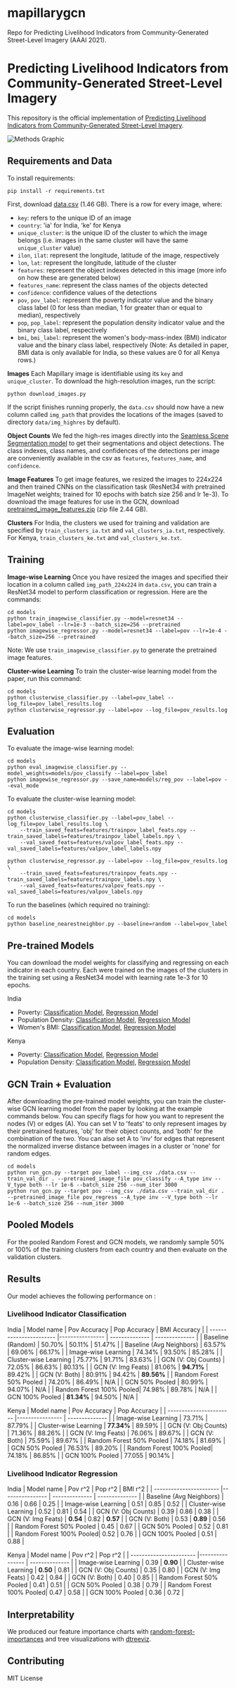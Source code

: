 # mapillarygcn
Repo for Predicting Livelihood Indicators from Community-Generated Street-Level Imagery (AAAI 2021).  

# Predicting Livelihood Indicators from Community-Generated Street-Level Imagery

This repository is the official implementation of [Predicting Livelihood Indicators from Community-Generated Street-Level Imagery](https://arxiv.org/abs/2006.08661). 

![Methods Graphic](https://drive.google.com/uc?export=view&id=16yNKOv9N830IJAz9hnQa92RIp83MXsbm)

## Requirements and Data

To install requirements:

```setup
pip install -r requirements.txt
```

First, download [data.csv](https://drive.google.com/file/d/1HgzZA55fQwUmSpmMJHXJwKsoUHZ4Zzaw/view?usp=sharing) (1.46 GB). 
There is a row for every image, where:
- `key`: refers to the unique ID of an image
- `country`: 'ia' for India, 'ke' for Kenya
- `unique_cluster`: is the unique ID of the cluster to which the image belongs (i.e. images in the same cluster will have the same `unique_cluster` value)
- `ilon`, `ilat`: represent the longitude, latitude of the image, respectively 
- `lon`, `lat`: represent the longitude, latitude of the cluster
- `features`: represent the object indexes detected in this image (more info on how these are generated below)
- `features_name`: represent the class names of the objects detected 
- `confidence`: confidence values of the detections 
-  `pov`, `pov_label`: represent the poverty indicator value and the binary class label (0 for less than median, 1 for greater than or equal to median), respectively 
- `pop`, `pop_label`: represent the population density indicator value and the binary class label, respectively
- `bmi`, `bmi_label`: represent the women's body-mass-index (BMI) indicator value and the binary class label, respectively (Note: As detailed in paper, BMI data is only available for India, so these values are 0 for all Kenya rows.)

**Images**
Each Mapillary image is identifiable using its `key` and `unique_cluster`. 
To download the high-resolution images, run the script: 
```download
python download_images.py
```
If the script finishes running properly, the `data.csv` should now have a new column called `img_path` that provides the locations of the images (saved to directory `data/img_highres` by default).

**Object Counts**
We fed the high-res images directly into the [Seamless Scene Segmentation model](https://github.com/mapillary/seamseg) to get their segmentations and object detections. The class indexes, class names, and confidences of the detections per image are conveniently available in the csv as `features`, `features_name`, and `confidence`. 

**Image Features**
To get image features, we resized the images to 224x224 and then trained CNNs on the classification task (ResNet34 with pretrained ImageNet weights; trained for 10 epochs with batch size 256 and lr 1e-3). To download the image features for use in the GCN, download [pretrained_image_features.zip](https://drive.google.com/file/d/1tYcegp9zYwFkV5Xgtgfq1-ytOGMTDt-Z/view?usp=sharing) (zip file 2.44 GB).

**Clusters**
For India, the clusters we used for training and validation are specified by `train_clusters_ia.txt` and `val_clusters_ia.txt`, respectively.
For Kenya, `train_clusters_ke.txt` and `val_clusters_ke.txt`.

## Training

**Image-wise Learning**
Once you have resized the images and specified their location in a column called `img_path_224x224` in `data.csv`, you can train a ResNet34 model to perform classification or regression. Here are the commands:

```train
cd models
python train_imagewise_classifier.py --model=resnet34 --label=pov_label --lr=1e-3 --batch_size=256 --pretrained
python imagewise_regressor.py --model=resnet34 --label=pov --lr=1e-4 --batch_size=256 --pretrained
```
Note: We use `train_imagewise_classifier.py` to generate the pretrained image features.

**Cluster-wise Learning**
To train the cluster-wise learning model from the paper, run this command:
```train
cd models
python clusterwise_classifier.py --label=pov_label --log_file=pov_label_results.log
python clusterwise_regressor.py --label=pov --log_file=pov_results.log
```

## Evaluation

To evaluate the image-wise learning model:

```eval
cd models
python eval_imagewise_classifier.py --model_weights=models/pov_classify --label=pov_label
python imagewise_regressor.py --save_name=models/reg_pov --label=pov --eval_mode 
```

To evaluate the cluster-wise learning model:
```eval
cd models
python clusterwise_classifier.py --label=pov_label --log_file=pov_label_results.log \
    --train_saved_feats=features/trainpov_label_feats.npy --train_saved_labels=features/trainpov_label_labels.npy \
    --val_saved_feats=features/valpov_label_feats.npy --val_saved_labels=features/valpov_label_labels.npy

python clusterwise_regressor.py --label=pov --log_file=pov_results.log \
    --train_saved_feats=features/trainpov_feats.npy --train_saved_labels=features/trainpov_labels.npy \
    --val_saved_feats=features/valpov_feats.npy --val_saved_labels=features/valpov_labels.npy
```

To run the baselines (which required no training):
```baseline
cd models
python baseline_nearestneighbor.py --baseline=random --label=pov_label
```

## Pre-trained Models

You can download the model weights for classifying and regressing on each indicator in each country. Each were trained on the images of the clusters in the training set using a ResNet34 model with learning rate 1e-3 for 10 epochs.

India
- Poverty: [Classification Model](https://drive.google.com/file/d/11ftmp0hHsnZHpRDkqAEdaMWC-WhDn-LM/view?usp=sharing), [Regression Model](https://drive.google.com/file/d/1c9Lyxhp3QZZsdd2GlcSDFNFv82TCLH0f/view?usp=sharing) 
- Population Density: [Classification Model](https://drive.google.com/file/d/1uDP1SC_mO2Sl7rSEUYchcoKTaSHQrBTz/view?usp=sharing), [Regression Model](https://drive.google.com/file/d/1lGH5GvxvDtsyHVO5vZaR8iESHzczqPC8/view?usp=sharing) 
- Women's BMI: [Classification Model](https://drive.google.com/file/d/1XR5wpy-OV3LbAdh74LXnqvGhJVcR-ev9/view?usp=sharing), [Regression Model](https://drive.google.com/file/d/1hlQrSA40uGdPoj7ddMbszNdy4CVaX1VB/view?usp=sharing) 

Kenya
- Poverty: [Classification Model](https://drive.google.com/file/d/11zTqcdM2ockIx3SDmyeT2Jli8ELTI5R7/view?usp=sharing), [Regression Model](https://drive.google.com/file/d/14ry6vMsNsyYX7nfGRRWqX2niPu_oYPuV/view?usp=sharing) 
- Population Density: [Classification Model](https://drive.google.com/file/d/1xF1-FwpVGpb5z9dGXxxTefHRAfdt9nky/view?usp=sharing), [Regression Model](https://drive.google.com/file/d/1LBxGswHnJOt-1slWbGtC54tOhaxNzswJ/view?usp=sharing) 

## GCN Train + Evaluation

After downloading the pre-trained model weights, you can train the cluster-wise GCN learning model from the paper by looking at the example commands below. You can specify flags for how you want to represent the nodes (V) or edges (A). You can set V to 'feats' to only represent images by their pretrained features, 'obj' for their object counts, and 'both' for the combination of the two. You can also set A to 'inv' for edges that represent the normalized inverse distance between images in a cluster or 'none' for random edges.

```train
cd models
python run_gcn.py --target pov_label --img_csv ./data.csv --train_val_dir . --pretrained_image_file pov_classify --A_type inv --V_type both --lr 1e-6 --batch_size 256 --num_iter 3000
python run_gcn.py --target pov --img_csv ./data.csv --train_val_dir . --pretrained_image_file pov_regress --A_type inv --V_type both --lr 1e-6 --batch_size 256 --num_iter 3000
```

## Pooled Models

For the pooled Random Forest and GCN models, we randomly sample 50% or 100% of the training clusters from each country and then evaluate on the validation clusters.

## Results

Our model achieves the following performance on :

### Livelihood Indicator Classification

India
| Model name               | Pov Accuracy    | Pop Accuracy   | BMI Accuracy   |
| -----------------------  |---------------- | -------------- | -------------- |
| Baseline (Random)        |     50.70%      |      50.11%    |       51.47%   |
| Baseline (Avg Neighbors) |     63.57%      |      69.06%    |       66.17%   |
| Image-wise Learning      |     74.34%      |      93.50%    |       85.28%   |
| Cluster-wise Learning    |     75.77%      |      91.71%    |       83.63%   |
| GCN (V: Obj Counts)      |     72.05%      |      86.63%    |       80.13%   |
| GCN (V: Img Feats)       |     81.06%      |    **94.71%**  |       89.42%   |
| GCN (V: Both)            |     80.91%      |      94.42%    |   **89.56%**   |
| Random Forest 50% Pooled |     74.20%      |      86.49%    |   N/A  |
| GCN 50% Pooled           |     80.99%      |      94.07%    |   N/A  |
| Random Forest 100% Pooled|     74.98%      |      89.78%    |   N/A  |
| GCN 100% Pooled          |     **81.34%**  |      94.50%    |   N/A  |

Kenya
| Model name               | Pov Accuracy    | Pop Accuracy   | 
| -----------------------  |---------------- | -------------- | 
| Image-wise Learning      |     73.71%      |      87.79%    | 
| Cluster-wise Learning    |     **77.34%**  |      89.59%    | 
| GCN (V: Obj Counts)      |     71.36%      |      88.26%    | 
| GCN (V: Img Feats)       |     76.06%      |      89.67%    | 
| GCN (V: Both)            |     75.59%      |      89.67%    |
| Random Forest 50% Pooled |     74.18%      |      81.69%    |
| GCN 50% Pooled           |     76.53%      |      89.20%    |
| Random Forest 100% Pooled|     74.18%      |      86.85%    |
| GCN 100% Pooled          |     77.055      |      90.14%    |

### Livelihood Indicator Regression

India
| Model name               | Pov r^2         | Pop r^2        | BMI r^2        |
| -----------------------  |---------------- | -------------- | -------------- |
| Baseline (Avg Neighbors) |     0.16        |      0.66      |       0.25     |
| Image-wise Learning      |     0.51        |      0.85      |       0.52     |
| Cluster-wise Learning    |     0.52        |      0.81      |       0.54     |
| GCN (V: Obj Counts)      |     0.39        |      0.86      |       0.38     |
| GCN (V: Img Feats)       |     **0.54**    |      0.82      |   **0.57**     |
| GCN (V: Both)            |     0.53        |     **0.89**   |       0.56     |
| Random Forest 50% Pooled |     0.45        |      0.67      |
| GCN 50% Pooled           |     0.52        |      0.81      |
| Random Forest 100% Pooled|     0.52        |      0.76      |
| GCN 100% Pooled          |     0.51        |      0.88      |

Kenya
| Model name               | Pov r^2         | Pop r^2         |
| -----------------------  |---------------- | -------------- |
| Image-wise Learning      |     0.39        |      **0.90**  |
| Cluster-wise Learning    |     **0.50**    |      0.81      |
| GCN (V: Obj Counts)      |     0.35        |      0.80      |
| GCN (V: Img Feats)       |     0.42        |      0.84      |
| GCN (V: Both)            |     0.40        |      0.85      |
| Random Forest 50% Pooled |     0.41        |      0.51      |
| GCN 50% Pooled           |     0.38        |      0.79      |
| Random Forest 100% Pooled|     0.47        |      0.58      |
| GCN 100% Pooled          |     0.36        |      0.72      |


## Interpretability

We produced our feature importance charts with [random-forest-importances](https://github.com/parrt/random-forest-importances) and tree visualizations with [dtreeviz](https://github.com/parrt/dtreeviz).


## Contributing
MIT License
